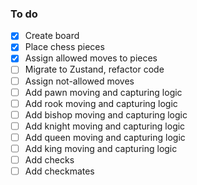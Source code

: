 ### To do
- [x] Create board
- [x] Place chess pieces
- [x] Assign allowed moves to pieces
- [ ] Migrate to Zustand, refactor code
- [ ] Assign not-allowed moves
- [ ] Add pawn moving and capturing logic
- [ ] Add rook moving and capturing logic
- [ ] Add bishop moving and capturing logic
- [ ] Add knight moving and capturing logic
- [ ] Add queen moving and capturing logic
- [ ] Add king moving and capturing logic
- [ ] Add checks
- [ ] Add checkmates
